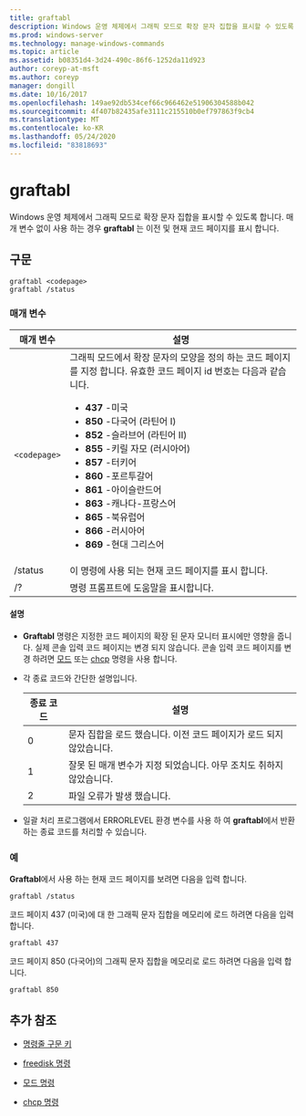 ```yaml
---
title: graftabl
description: Windows 운영 체제에서 그래픽 모드로 확장 문자 집합을 표시할 수 있도록 하는 graftabl 명령에 대 한 참조 항목입니다.
ms.prod: windows-server
ms.technology: manage-windows-commands
ms.topic: article
ms.assetid: b08351d4-3d24-490c-86f6-1252da11d923
author: coreyp-at-msft
ms.author: coreyp
manager: dongill
ms.date: 10/16/2017
ms.openlocfilehash: 149ae92db534cef66c966462e51906304588b042
ms.sourcegitcommit: 4f407b82435afe3111c215510b0ef797863f9cb4
ms.translationtype: MT
ms.contentlocale: ko-KR
ms.lasthandoff: 05/24/2020
ms.locfileid: "83818693"
---
```

# <a name="graftabl"></a>graftabl

Windows 운영 체제에서 그래픽 모드로 확장 문자 집합을 표시할 수 있도록 합니다. 매개 변수 없이 사용 하는 경우 **graftabl** 는 이전 및 현재 코드 페이지를 표시 합니다.

## <a name="syntax"></a>구문

```
graftabl <codepage>
graftabl /status
```

### <a name="parameters"></a>매개 변수

| 매개 변수 | 설명 |
| --------- | ----------- |
| `<codepage>` | 그래픽 모드에서 확장 문자의 모양을 정의 하는 코드 페이지를 지정 합니다. 유효한 코드 페이지 id 번호는 다음과 같습니다.<ul><li>**437** -미국</li><li>**850** -다국어 (라틴어 I)</li><li>**852** -슬라브어 (라틴어 II)</li><li>**855** -키릴 자모 (러시아어)</li><li>**857** -터키어</li><li>**860** -포르투갈어</li><li>**861** -아이슬란드어</li><li>**863** -캐나다-프랑스어</li><li>**865** -북유럽어</li><li>**866** -러시아어</li><li>**869** -현대 그리스어</li></ul> |
| /status | 이 명령에 사용 되는 현재 코드 페이지를 표시 합니다. |
| /? | 명령 프롬프트에 도움말을 표시합니다. |

#### <a name="remarks"></a>설명

- **Graftabl** 명령은 지정한 코드 페이지의 확장 된 문자 모니터 표시에만 영향을 줍니다. 실제 콘솔 입력 코드 페이지는 변경 되지 않습니다. 콘솔 입력 코드 페이지를 변경 하려면 [모드](mode.md) 또는 [chcp](chcp.md) 명령을 사용 합니다.

- 각 종료 코드와 간단한 설명입니다.

    | 종료 코드 | 설명 |
    | --------- | ----------- |
    | 0 | 문자 집합을 로드 했습니다. 이전 코드 페이지가 로드 되지 않았습니다. |
    | 1 | 잘못 된 매개 변수가 지정 되었습니다. 아무 조치도 취하지 않았습니다. |
    | 2 | 파일 오류가 발생 했습니다. |

- 일괄 처리 프로그램에서 ERRORLEVEL 환경 변수를 사용 하 여 **graftabl**에서 반환 하는 종료 코드를 처리할 수 있습니다.

### <a name="examples"></a>예

**Graftabl**에서 사용 하는 현재 코드 페이지를 보려면 다음을 입력 합니다.

```
graftabl /status
```

코드 페이지 437 (미국)에 대 한 그래픽 문자 집합을 메모리에 로드 하려면 다음을 입력 합니다.

```
graftabl 437
```

코드 페이지 850 (다국어)의 그래픽 문자 집합을 메모리로 로드 하려면 다음을 입력 합니다.

```
graftabl 850
```

## <a name="additional-references"></a>추가 참조

- [명령줄 구문 키](command-line-syntax-key.md)

- [freedisk 명령](freedisk.md)

- [모드 명령](mode.md)

- [chcp 명령](chcp.md)
